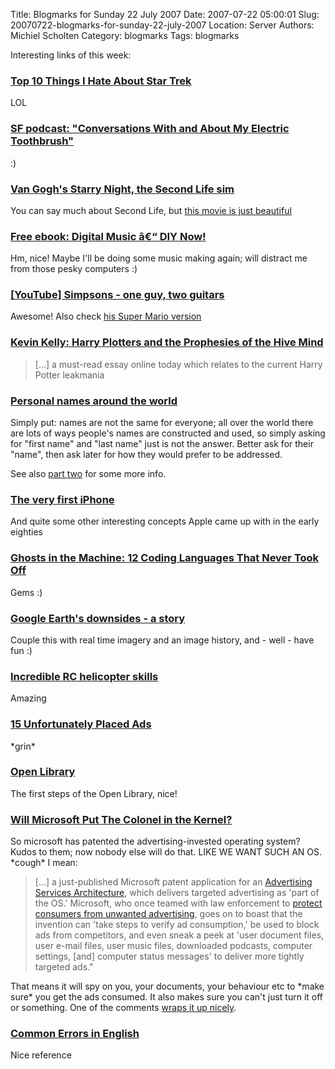 Title: Blogmarks for Sunday 22 July 2007
Date: 2007-07-22 05:00:01
Slug: 20070722-blogmarks-for-sunday-22-july-2007
Location: Server
Authors: Michiel Scholten
Category: blogmarks
Tags: blogmarks

<p>Interesting links of this week:</p>
<h3><a href="http://www.happyfunpundit.com/hfp/archives/000514.html">Top 10 Things I Hate About Star Trek</a></h3>
<p>LOL</p>
<h3><a href="http://www.boingboing.net/2007/07/19/sf_podcast_conversat.html">SF podcast: "Conversations With and About My Electric Toothbrush"</a></h3>
<p>:)</p>
<h3><a href="http://www.boingboing.net/2007/07/19/van_goghs_starry_nig.html">Van Gogh's Starry Night, the Second Life sim</a></h3>
<p>You can say much about Second Life, but <a href="http://www.youtube.com/watch?v=LxVDVggLqsA">this movie is just beautiful</a></p>
<h3><a href="http://www.boingboing.net/2007/07/19/free_ebook_digital_m.html">Free ebook: Digital Music â€“ DIY Now!</a></h3>
<p>Hm, nice! Maybe I'll be doing some music making again; will distract me from those pesky computers :)</p>
<h3><a href="http://youtube.com/watch?v=GFqTd-CEjHM">[YouTube] Simpsons - one guy, two guitars</a></h3>
<p>Awesome! Also check <a href="http://youtube.com/watch?v=aZpD0btOZx8">his Super Mario version</a></p>
<h3><a href="http://www.boingboing.net/2007/07/19/kevin_kelly_harry_pl.html">Kevin Kelly: Harry Plotters and the Prophesies of the Hive Mind</a></h3>
<blockquote><p>[...] a must-read essay online today which relates to the current Harry Potter leakmania</p></blockquote>
<h3><a href="http://people.w3.org/rishida/blog/?p=100">Personal names around the world</a></h3>
<p>Simply put: names are not the same for everyone; all over the world there are lots of ways people's names are constructed and used, so simply asking for "first name" and "last name" just is not the answer. Better ask for their "name", then ask later for how they would prefer to be addressed.</p>

<p>See also <a href="http://people.w3.org/rishida/blog/?p=105">part two</a> for some more info.</p>
<h3><a href="http://fudder.de/artikel/2007/07/17/origin-of-the-iphone/">The very first iPhone</a></h3>
<p>And quite some other interesting concepts Apple came up with in the early eighties</p>
<h3><a href="http://www.softwaredeveloper.com/features/ghosts-in-machine-071207/">Ghosts in the Machine: 12 Coding Languages That Never Took Off</a></h3>
<p>Gems :)</p>
<h3><a href="http://link.brightcove.com/services/player/bcpid979377004?bclid=1029812783&amp;bctid=1114191318">Google Earth's downsides - a story</a></h3>
<p>Couple this with real time imagery and an image history, and - well - have fun :)</p>
<h3><a href="http://www.liveleak.com/view?i=22d_1184657661">Incredible RC helicopter skills</a></h3>
<p>Amazing</p>
<h3><a href="http://www.oddee.com/item_87332.aspx">15 Unfortunately Placed Ads</a></h3>
<p>*grin*</p>
<h3><a href="http://demo.openlibrary.org/about">Open Library</a></h3>
<p>The first steps of the Open Library, nice!</p>
<h3><a href="http://slashdot.org/articles/07/07/14/043200.shtml">Will Microsoft Put The Colonel in the Kernel?</a></h3>
<p>So microsoft has patented the advertising-invested operating system? Kudos to them; now nobody else will do that. LIKE WE WANT SUCH AN OS. *cough* I mean:</p>

<blockquote><p>[...] a just-published Microsoft patent application for an <a href="http://appft1.uspto.gov/netacgi/nph-Parser?Sect1=PTO1&amp;Sect2=HITOFF&amp;d=PG01&amp;p=1&amp;u=%2Fnetahtml%2FPTO%2Fsrchnum.html&amp;r=1&amp;f=G&amp;l=50&amp;s1=%2220070157227%22.PGNR.&amp;OS=DN/20070157227&amp;RS=DN/20070157227">Advertising Services Architecture</a>, which delivers targeted advertising as 'part of the OS.' Microsoft, who once teamed with law enforcement to <a href="http://www.wired.com/science/discoveries/news/2004/01/61742">protect consumers from unwanted advertising</a>, goes on to boast that the invention can 'take steps to verify ad consumption,' be used to block ads from competitors, and even sneak a peek at 'user document files, user e-mail files, user music files, downloaded podcasts, computer settings, [and] computer status messages' to deliver more tightly targeted ads."</p></blockquote>

<p>That means it will spy on you, your documents, your behaviour etc to *make sure* you get the ads consumed. It also makes sure you can't just turn it off or something. One of the comments <a href="http://slashdot.org/comments.pl?sid=250123&amp;cid=19856433">wraps it up nicely</a>.</p>
<h3><a href="http://wsu.edu/~brians/errors/errors.html">Common Errors in English</a></h3>
<p>Nice reference</p>
